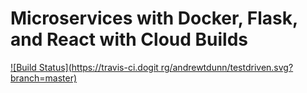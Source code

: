 # Microservices with Docker, Flask, and React with Cloud Builds

[![Build Status](https://travis-ci.dogit rg/andrewtdunn/testdriven.svg?branch=master)](https://travis-ci.com/andrewtdunn/testdriven)